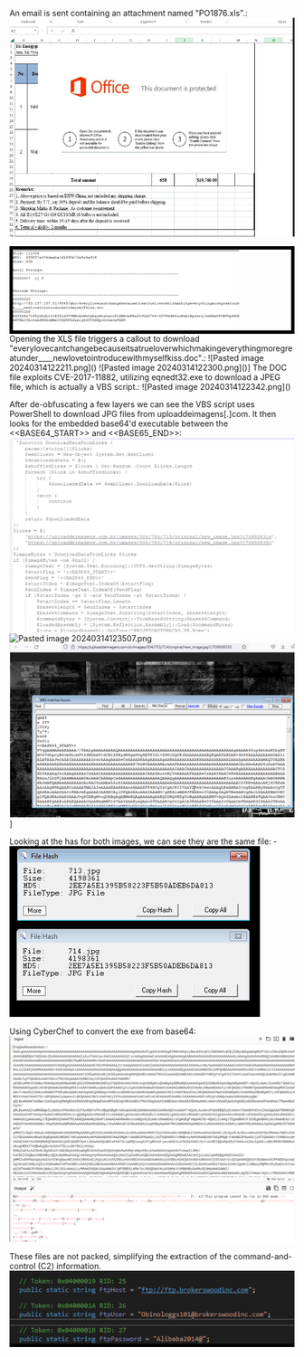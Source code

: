 An email is sent containing an attachment named "PO1876.xls".:
    ![Pasted image 20240314122108.png](<Screenshots/Pasted image 20240314122108.png>)

<div style="border: 6px solid black">
<img width="400" alt="alt" src="Screenshots/Pasted image 20240314122211.png">
</div>
Opening the XLS file triggers a callout to download "everylovecantchangebecauseitsatrueloverwhichmakingeverythingmoregreatunder____newlovetointroducewithmyselfkiss.doc".:
    ![Pasted image 20240314122211.png](<Screenshots/Pasted image 20240314122211.png>)
    ![Pasted image 20240314122300.png](<Screenshots/Pasted image 20240314122300.png>)]
The DOC file exploits CVE-2017-11882, utilizing eqnedt32.exe to download a JPEG file, which is actually a VBS script.:
    ![Pasted image 20240314122342.png](<Screenshots/Pasted image 20240314122342.png>)

After de-obfuscating a few layers we can see the VBS script uses PowerShell to download JPG files from uploaddeimagens[.]com. It then looks for the embedded base64'd executable between the <<BASE64_START>> and <<BASE65_END>>:
![Pasted image 20240314122555.png](<Screenshots/Pasted image 20240314122555.png>)
![Pasted image 20240314123507.png](<Pasted image 20240314123507.png>)
    ![Pasted image 20240314122745.png](<Screenshots/Pasted image 20240314122745.png>)]
    
Looking at the has for both images, we can see they are the same file:
-![Pasted image 20240314123058.png](<Screenshots/Pasted image 20240314123058.png>)

 Using CyberChef to convert the exe from base64:
![Pasted image 20240314123620.png](<Screenshots/Pasted image 20240314123620.png>)

These files are not packed, simplifying the extraction of the command-and-control (C2) information.
![Screenshots/Pasted image 20240314123836.png](<Screenshots/Pasted image 20240314123836.png>)